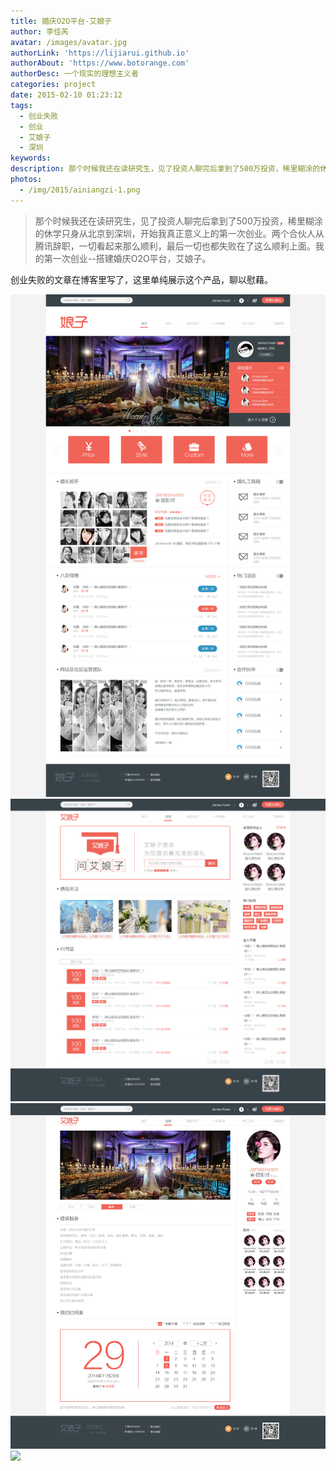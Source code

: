 ```yaml
---
title: 婚庆O2O平台-艾娘子
author: 李佳芮
avatar: /images/avatar.jpg
authorLink: 'https://lijiarui.github.io'
authorAbout: 'https://www.botorange.com'
authorDesc: 一个现实的理想主义者
categories: project
date: 2015-02-10 01:23:12
tags: 
  - 创业失败 
  - 创业 
  - 艾娘子 
  - 深圳
keywords:
description: 那个时候我还在读研究生，见了投资人聊完后拿到了500万投资，稀里糊涂的休学只身从北京到深圳，开始我真正意义上的第一次创业。两个合伙人从腾讯辞职，一切看起来那么顺利，最后一切也都失败在了这么顺利上面。我的第一次创业--搭建婚庆O2O平台，艾娘子。
photos:
  - /img/2015/ainiangzi-1.png
---
```


> 那个时候我还在读研究生，见了投资人聊完后拿到了500万投资，稀里糊涂的休学只身从北京到深圳，开始我真正意义上的第一次创业。两个合伙人从腾讯辞职，一切看起来那么顺利，最后一切也都失败在了这么顺利上面。我的第一次创业--搭建婚庆O2O平台，艾娘子。

创业失败的文章在博客里写了，这里单纯展示这个产品，聊以慰藉。

![](/img/2015/ainiangzi-2.jpg)       
![](/img/2015/ainiangzi-3.jpg)              
![](/img/2015/ainiangzi-4.jpg)       
![](/img/2015/ainiangzi-5.jpg)       